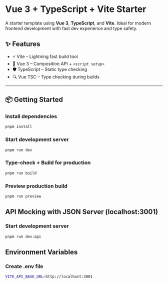 # Vue 3 + TypeScript + Vite Starter

A starter template using **Vue 3**, **TypeScript**, and **Vite**. Ideal for modern frontend development with fast dev experience and type safety.

## ✨ Features

- ⚡️ Vite – Lightning fast build tool
- 🧩 Vue 3 – Composition API + `<script setup>`
- 🛡️ TypeScript – Static type checking
- 🔍 Vue TSC – Type checking during builds

---

## 📦 Getting Started

### Install dependencies

```bash
pnpm install
```

### Start development server

```bash
pnpm run dev
```

### Type-check + Build for production

```bash
pnpm run build
```

### Preview production build

```bash
pnpm run preview
```

## API Mocking with JSON Server (localhost:3001)

### Start development server

```bash
pnpm run dev:api
```

## Environment Variables

### Create .env file

```bash
VITE_API_BASE_URL=http://localhost:3001
```
